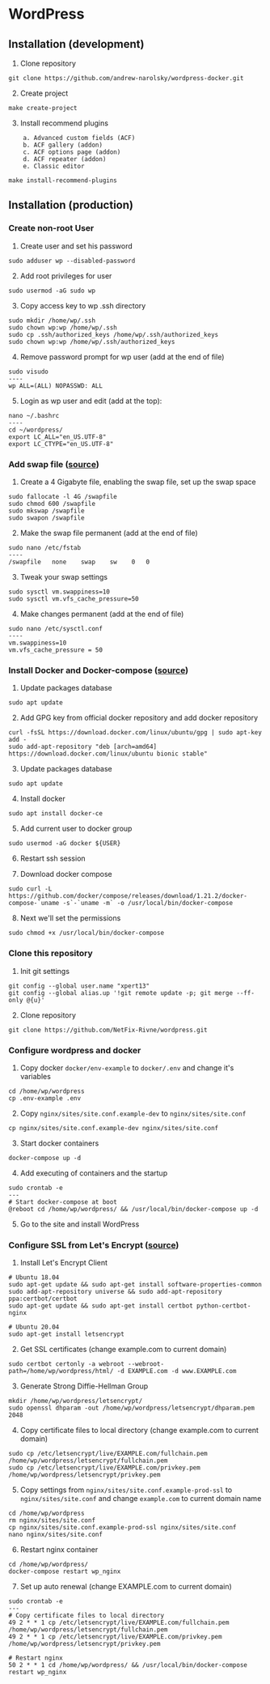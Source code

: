 # WordPress

## Installation (development)

1. Clone repository
```
git clone https://github.com/andrew-narolsky/wordpress-docker.git
```

2. Create project
```
make create-project
```
3. Install recommend plugins
```
    a. Advanced custom fields (ACF)
    b. ACF gallery (addon)
    c. ACF options page (addon)
    d. ACF repeater (addon)
    e. Classic editor
```
```
make install-recommend-plugins
```
 
## Installation (production)

### Create non-root User

1. Create user and set his password
```
sudo adduser wp --disabled-password
```

2. Add root privileges for user
```
sudo usermod -aG sudo wp
```

3. Copy access key to wp .ssh directory
```
sudo mkdir /home/wp/.ssh
sudo chown wp:wp /home/wp/.ssh
sudo cp .ssh/authorized_keys /home/wp/.ssh/authorized_keys
sudo chown wp:wp /home/wp/.ssh/authorized_keys
```

4. Remove password prompt for wp user (add at the end of file)
```
sudo visudo
----
wp ALL=(ALL) NOPASSWD: ALL
```

5. Login as wp user and edit (add at the top):
```
nano ~/.bashrc
----
cd ~/wordpress/
export LC_ALL="en_US.UTF-8"
export LC_CTYPE="en_US.UTF-8"
```

### Add swap file ([source](https://www.digitalocean.com/community/tutorials/how-to-add-swap-on-ubuntu-14-04))

1. Create a 4 Gigabyte file, enabling the swap file, set up the swap space
```
sudo fallocate -l 4G /swapfile
sudo chmod 600 /swapfile
sudo mkswap /swapfile
sudo swapon /swapfile
```

2. Make the swap file permanent (add at the end of file)
```
sudo nano /etc/fstab
----
/swapfile   none    swap    sw    0   0
```

3. Tweak your swap settings
```
sudo sysctl vm.swappiness=10
sudo sysctl vm.vfs_cache_pressure=50
```

4. Make changes permanent (add at the end of file)
```
sudo nano /etc/sysctl.conf
----
vm.swappiness=10
vm.vfs_cache_pressure = 50
```

### Install Docker and Docker-compose ([source](https://www.digitalocean.com/community/tutorials/docker-ubuntu-16-04-ru))

1. Update packages database
```
sudo apt update
```

2. Add GPG key from official docker repository and add docker repository
```
curl -fsSL https://download.docker.com/linux/ubuntu/gpg | sudo apt-key add -
sudo add-apt-repository "deb [arch=amd64] https://download.docker.com/linux/ubuntu bionic stable"
```

3. Update packages database
```
sudo apt update
```

4. Install docker
```
sudo apt install docker-ce
```

5. Add current user to docker group
```
sudo usermod -aG docker ${USER}
```

6. Restart ssh session

7. Download docker compose
```
sudo curl -L https://github.com/docker/compose/releases/download/1.21.2/docker-compose-`uname -s`-`uname -m` -o /usr/local/bin/docker-compose
```

8. Next we'll set the permissions
```
sudo chmod +x /usr/local/bin/docker-compose
```

### Clone this repository

1. Init git settings
```
git config --global user.name "xpert13"
git config --global alias.up '!git remote update -p; git merge --ff-only @{u}'
```

2. Clone repository
```
git clone https://github.com/NetFix-Rivne/wordpress.git
```

### Configure wordpress and docker

1. Copy docker `docker/env-example` to `docker/.env` and change it's variables
```
cd /home/wp/wordpress
cp .env-example .env
```

2. Copy `nginx/sites/site.conf.example-dev` to `nginx/sites/site.conf`
```
cp nginx/sites/site.conf.example-dev nginx/sites/site.conf
```

3. Start docker containers
```
docker-compose up -d
```

4. Add executing of containers and the startup
```
sudo crontab -e
---
# Start docker-compose at boot
@reboot cd /home/wp/wordpress/ && /usr/local/bin/docker-compose up -d
```

5. Go to the site and install WordPress

### Configure SSL from Let's Encrypt ([source](https://www.digitalocean.com/community/tutorials/how-to-secure-nginx-with-let-s-encrypt-on-ubuntu-14-04))

1. Install Let's Encrypt Client
```
# Ubuntu 18.04
sudo apt-get update && sudo apt-get install software-properties-common
sudo add-apt-repository universe && sudo add-apt-repository ppa:certbot/certbot
sudo apt-get update && sudo apt-get install certbot python-certbot-nginx

# Ubuntu 20.04
sudo apt-get install letsencrypt
```
2. Get SSL certificates (change example.com to current domain)
```
sudo certbot certonly -a webroot --webroot-path=/home/wp/wordpress/html/ -d EXAMPLE.com -d www.EXAMPLE.com
```

3. Generate Strong Diffie-Hellman Group
```
mkdir /home/wp/wordpress/letsencrypt/
sudo openssl dhparam -out /home/wp/wordpress/letsencrypt/dhparam.pem 2048
```

4. Copy certificate files to local directory (change example.com to current domain)
```
sudo cp /etc/letsencrypt/live/EXAMPLE.com/fullchain.pem /home/wp/wordpress/letsencrypt/fullchain.pem
sudo cp /etc/letsencrypt/live/EXAMPLE.com/privkey.pem /home/wp/wordpress/letsencrypt/privkey.pem
```

5. Copy settings from `nginx/sites/site.conf.example-prod-ssl` to `nginx/sites/site.conf` and change `example.com` to current domain name
```
cd /home/wp/wordpress
rm nginx/sites/site.conf
cp nginx/sites/site.conf.example-prod-ssl nginx/sites/site.conf
nano nginx/sites/site.conf
```

6. Restart nginx container
```
cd /home/wp/wordpress/ 
docker-compose restart wp_nginx
```

7. Set up auto renewal (change EXAMPLE.com to current domain)
```
sudo crontab -e
---
# Copy certificate files to local directory
49 2 * * 1 cp /etc/letsencrypt/live/EXAMPLE.com/fullchain.pem /home/wp/wordpress/letsencrypt/fullchain.pem
49 2 * * 1 cp /etc/letsencrypt/live/EXAMPLE.com/privkey.pem /home/wp/wordpress/letsencrypt/privkey.pem

# Restart nginx
50 2 * * 1 cd /home/wp/wordpress/ && /usr/local/bin/docker-compose restart wp_nginx
```